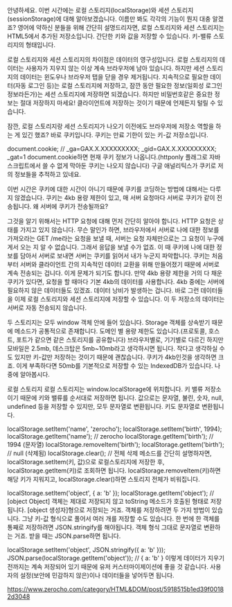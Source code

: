안녕하세요. 이번 시간에는 로컬 스토리지(localStorage)와 세션 스토리지(sessionStorage)에 대해 알아보겠습니다. 이름만 봐도 각각의 기능이 뭔지 대충 알겠죠? 영어에 약하신 분들을 위해 간단히 설명드리자면, 로컬 스토리지와 세션 스토리지는 HTML5에서 추가된 저장소입니다. 간단한 키와 값을 저장할 수 있습니다. 키-밸류 스토리지의 형태입니다.

로컬 스토리지와 세션 스토리지의 차이점은 데이터의 영구성입니다. 로컬 스토리지의 데이터는 사용자가 지우지 않는 이상 계속 브라우저에 남아 있습니다. 하지만 세션 스토리지의 데이터는 윈도우나 브라우저 탭을 닫을 경우 제거됩니다. 지속적으로 필요한 데이터(자동 로그인 등)는 로컬 스토리지에 저장하고, 잠깐 동안 필요한 정보(일회성 로그인 정보라든가)는 세션 스토리지에 저장하면 되겠습니다. 하지만 비밀번호같은 중요한 정보는 절대 저장하지 마세요! 클라이언트에 저장하는 것이기 때문에 언제든지 털릴 수 있습니다.

잠깐, 로컬 스토리지랑 세션 스토리지가 나오기 이전에도 브라우저에 저장소 역할을 하는 게 있긴 했죠? 바로 쿠키입니다. 쿠키는 만료 기한이 있는 키-값 저장소입니다.

document.cookie; // _ga=GAX.X.XXXXXXXXX; _gid=GAX.X.XXXXXXXXX; _gat=1
document.cookie하면 현재 쿠키 정보가 나옵니다.(httponly 플래그로 자바스크립트에서 쓸 수 없게 막아둔 쿠키는 나오지 않습니다) 구글 애널리틱스가 쿠키로 저의 정보들을 추적하고 있네요.

이번 시간은 쿠키에 대한 시간이 아니기 때문에 쿠키를 코딩하는 방법에 대해서는 다루지 않겠습니다. 쿠키는 4kb 용량 제한이 있고, 매 서버 요청마다 서버로 쿠키가 같이 전송됩니다. 왜 서버에 쿠키가 전송될까요?

그것을 알기 위해서는 HTTP 요청에 대해 먼저 간단히 알아야 합니다. HTTP 요청은 상태를 가지고 있지 않습니다. 무슨 말인가 하면, 브라우저에서 서버로 나에 대한 정보를 가져오라는 GET /me라는 요청을 보낼 때, 서버는 요청 자체만으로는 그 요청이 누구에게서 오는 지 알 수 없습니다. 그래서 응답을 보낼 수가 없죠. 이 때 쿠키에 나에 대한 정보를 담아서 서버로 보내면 서버는 쿠키를 읽어서 내가 누군지 파악합니다. 쿠키는 처음부터 서버와 클라이언트 간의 지속적인 데이터 교환을 위해 만들어졌기 때문에 서버로 계속 전송되는 겁니다.
이게 문제가 되기도 합니다. 만약 4kb 용량 제한을 거의 다 채운 쿠키가 있다면, 요청을 할 때마다 기본 4kb의 데이터를 사용합니다. 4kb 중에는 서버에 필요하지 않은 데이터들도 있겠죠. 데이터 낭비가 발생하는 겁니다. 바로 그런 데이터들을 이제 로컬 스토리지와 세션 스토리지에 저장할 수 있습니다. 이 두 저장소의 데이터는 서버로 자동 전송되지 않습니다.

두 스토리지는 모두 window 객체 안에 들어 있습니다. Storage 객체를 상속받기 때문에 메소드가 공통적으로 존재합니다. 도메인 별 용량 제한도 있습니다.(프로토콜, 호스트, 포트가 같으면 같은 스토리지를 공유합니다) 브라우저별로, 기기별로 다르긴 하지만 모바일은 2.5mb, 데스크탑은 5mb~10mb라고 생각하시면 됩니다. 작다고 생각하실 수도 있지만 키-값만 저장하는 것이기 때문에 괜찮습니다. 쿠키가 4kb인것을 생각하면 크죠. 이게 부족하다면 50mb를 기본적으로 저장할 수 있는 IndexedDB가 있습니다. 나중에 알아봅시다.

로컬 스토리지
로컬 스토리지는 window.localStorage에 위치합니다. 키 밸류 저장소이기 때문에 키와 밸류를 순서대로 저장하면 됩니다. 값으로는 문자열, 불린, 숫자, null, undefined 등을 저장할 수 있지만, 모두 문자열로 변환됩니다. 키도 문자열로 변환됩니다.

localStorage.setItem('name', 'zerocho');
localStorage.setItem('birth', 1994);
localStorage.getItem('name'); // zerocho
localStorage.getItem('birth'); // 1994 (문자열)
localStorage.removeItem('birth');
localStorage.getItem('birth'); // null (삭제됨)
localStorage.clear(); // 전체 삭제
메소드를 간단히 설명하자면, localStorage.setItem(키, 값)으로 로컬스토리지에 저장한 후, localStorage.getItem(키)로 조회하면 됩니다. localStorage.removeItem(키)하면 해당 키가 지워지고, localStorage.clear()하면 스토리지 전체가 비워집니다.

localStorage.setItem('object', { a: 'b' });
localStorage.getItem('object'); // [object Object]
객체는 제대로 저장되지 않고 toString 메소드가 호출된 형태로 저장됩니다. [object 생성자]형으로 저장되는 거죠. 객체를 저장하려면 두 가지 방법이 있습니다. 그냥 키-값 형식으로 풀어서 여러 개를 저장할 수도 있습니다. 한 번에 한 객체를 통째로 저장하려면 JSON.stringify를 해야됩니다. 객체 형식 그대로 문자열로 변환하는 거죠. 받을 때는 JSON.parse하면 됩니다.

localStorage.setItem('object', JSON.stringify({ a: 'b' }));
JSON.parse(localStorage.getItem('object')); // { a: 'b' }
이렇게 데이터가 지우기 전까지는 계속 저장되어 있기 때문에 유저 커스터마이제이션에 좋을 것 같습니다. 사용자의 설정(보안에 민감하지 않은)이나 데이터들을 넣어두면 됩니다.


https://www.zerocho.com/category/HTML&DOM/post/5918515b1ed39f00182d3048